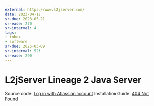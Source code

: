 ```yaml
---
external: https://www.l2jserver.com/
date: 2023-04-18
sr-due: 2023-05-21
sr-ease: 270
sr-interval: 4
tags:
- inbox
- software
sr-due: 2025-03-09
sr-interval: 523
sr-ease: 290
---
```


# L2jServer Lineage 2 Java Server

Source code: [Log in with Atlassian account](https://bitbucket.org/l2jserver/workspace/overview)
Installation Guide: [404 Not Found](https://l2jserver.com/centos8.html)
